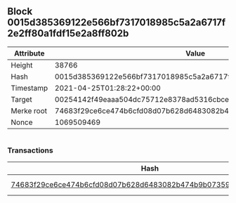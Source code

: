 ## Block 0015d385369122e566bf7317018985c5a2a6717f2e2ff80a1fdf15e2a8ff802b

Attribute | Value
--- | ---
Height | 38766
Hash | 0015d385369122e566bf7317018985c5a2a6717f2e2ff80a1fdf15e2a8ff802b
Timestamp | 2021-04-25T01:28:22+00:00
Target | 00254142f49eaaa504dc75712e8378ad5316cbcead634704b3734b6271167cc4
Merke root | 74683f29ce6ce474b6cfd08d07b628d6483082b474b9b0735984c5ea9d6eaf41
Nonce | 1069509469

```

```

### Transactions

Hash | Amount
--- | ---
[74683f29ce6ce474b6cfd08d07b628d6483082b474b9b0735984c5ea9d6eaf41](74683f29ce6ce474b6cfd08d07b628d6483082b474b9b0735984c5ea9d6eaf41.md) | 10.00000000 SKEPTI 
